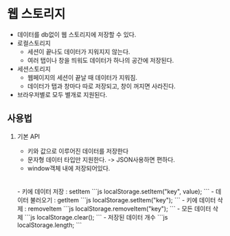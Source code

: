 # 웹 스토리지

- 데이터를 db없이 웹 스토리지에 저장할 수 있다.
- 로컬스토리지
	- 세션이 끝나도 데이터가 지워지지 않는다.
	- 여러 탭이나 창을 띄워도 데이터가 하나의 공간에 저장된다.
- 세션스토리지
	- 웹페이지의 세션이 끝날 때 데이터가 지워짐.
	- 데이터가 탭과 창마다 따로 저장되고, 창이 꺼지면 사라진다.
- 브라우저별로 모두 별개로 지원된다.

## 사용법

1. 기본 API

	- 키와 값으로 이루어진 데이터를 저장한다
	- 문자형 데이터 타입만 지원한다. -> JSON사용하면 편하다.
	- window객체 내에 저장되어있다.
	<br>
	<br>
	- 키에 데이터 저장 : setItem
		```js
		localStorage.setItem("key", value);
		```
	- 데이터 불러오기 : getItem
		```js
		localStorage.setItem("key");
		```
	- 키에 데이터 삭제 : removeItem
		```js
		localStorage.removeItem("key");
		```
	- 모든 데이터 삭제
		```js
		localStorage.clear();
		```
	- 저장된 데이터 개수
		```js
		localStorage.length;
		```

